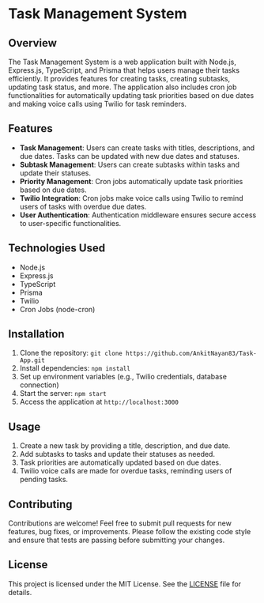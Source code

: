 # Task Management System

## Overview
The Task Management System is a web application built with Node.js, Express.js, TypeScript, and Prisma that helps users manage their tasks efficiently. It provides features for creating tasks, creating subtasks, updating task status, and more. The application also includes cron job functionalities for automatically updating task priorities based on due dates and making voice calls using Twilio for task reminders.

## Features
- **Task Management**: Users can create tasks with titles, descriptions, and due dates. Tasks can be updated with new due dates and statuses.
- **Subtask Management**: Users can create subtasks within tasks and update their statuses.
- **Priority Management**: Cron jobs automatically update task priorities based on due dates.
- **Twilio Integration**: Cron jobs make voice calls using Twilio to remind users of tasks with overdue due dates.
- **User Authentication**: Authentication middleware ensures secure access to user-specific functionalities.

## Technologies Used
- Node.js
- Express.js
- TypeScript
- Prisma
- Twilio
- Cron Jobs (node-cron)

## Installation
1. Clone the repository: `git clone https://github.com/AnkitNayan83/Task-App.git`
2. Install dependencies: `npm install`
3. Set up environment variables (e.g., Twilio credentials, database connection)
4. Start the server: `npm start`
5. Access the application at `http://localhost:3000`

## Usage
1. Create a new task by providing a title, description, and due date.
2. Add subtasks to tasks and update their statuses as needed.
3. Task priorities are automatically updated based on due dates.
4. Twilio voice calls are made for overdue tasks, reminding users of pending tasks.

## Contributing
Contributions are welcome! Feel free to submit pull requests for new features, bug fixes, or improvements. Please follow the existing code style and ensure that tests are passing before submitting your changes.

## License
This project is licensed under the MIT License. See the [LICENSE](LICENSE) file for details.
